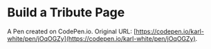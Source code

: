# Build a Tribute Page

A Pen created on CodePen.io. Original URL: [https://codepen.io/karl-white/pen/jOqOGZy](https://codepen.io/karl-white/pen/jOqOGZy).


